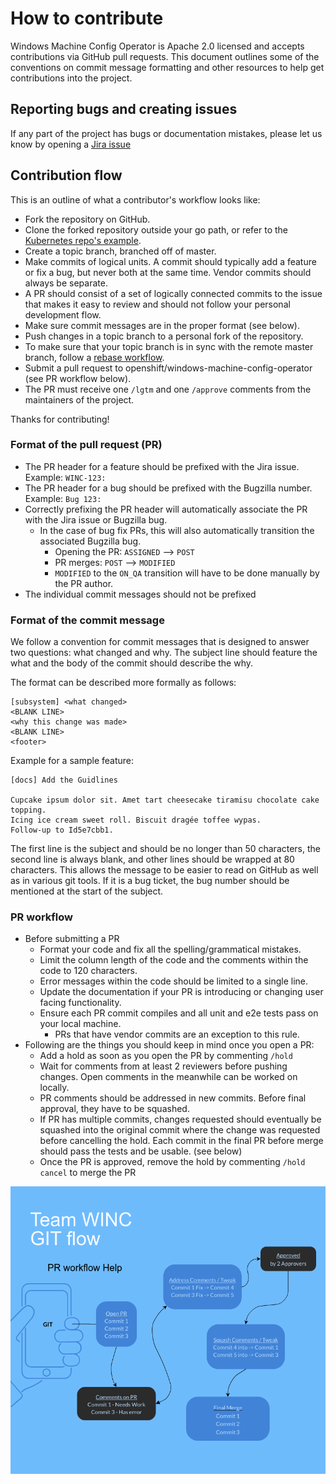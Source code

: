 # How to contribute

Windows Machine Config Operator is Apache 2.0 licensed and accepts contributions via GitHub pull requests. This
document outlines some of the conventions on commit message formatting and other resources to help get contributions into the project.  


## Reporting bugs and creating issues

If any part of the project has bugs or documentation mistakes, please let us know by opening a
[Jira issue](https://jira.coreos.com/projects/WINC/summary)

## Contribution flow

This is an outline of what a contributor's workflow looks like:

- Fork the repository on GitHub.
- Clone the forked repository outside your go path, or refer to the [Kubernetes repo's example](https://github.com/kubernetes/community/blob/master/contributors/guide/github-workflow.md#2-clone-fork-to-local-storage).
- Create a topic branch, branched off of master.
- Make commits of logical units. A commit should typically add a feature or fix a bug, but never both at the same
time. Vendor commits should always be separate.
- A PR should consist of a set of logically connected commits to the issue that makes it easy to review and should not 
follow your personal development flow.
- Make sure commit messages are in the proper format (see below).
- Push changes in a topic branch to a personal fork of the repository.
- To make sure that your topic branch is in sync with the remote master branch,
follow a [rebase workflow](https://www.atlassian.com/git/tutorials/merging-vs-rebasing).
- Submit a pull request to openshift/windows-machine-config-operator (see PR workflow below).
- The PR must receive one `/lgtm` and one `/approve` comments from the maintainers of the project.

Thanks for contributing!

### Format of the pull request (PR)

- The PR header for a feature should be prefixed with the Jira issue. Example: `WINC-123:`
- The PR header for a bug should be prefixed with the Bugzilla number. Example: `Bug 123:`
- Correctly prefixing the PR header will automatically associate the PR with the Jira issue or Bugzilla bug.
  - In the case of bug fix PRs, this will also automatically transition the associated Bugzilla bug.
    - Opening the PR: `ASSIGNED` --> `POST`
    - PR merges: `POST` --> `MODIFIED`
    - `MODIFIED` to the `ON_QA` transition will have to be done manually by the PR author.
- The individual commit messages should not be prefixed 

### Format of the commit message

We follow a convention for commit messages that is designed to answer two questions: what changed and why. The
subject line should feature the what and the body of the commit should describe the why.

The format can be described more formally as follows:

```
[subsystem] <what changed>
<BLANK LINE>
<why this change was made>
<BLANK LINE>
<footer>
```
Example for a sample feature:
```
[docs] Add the Guidlines

Cupcake ipsum dolor sit. Amet tart cheesecake tiramisu chocolate cake topping.
Icing ice cream sweet roll. Biscuit dragée toffee wypas.
Follow-up to Id5e7cbb1.
```

The first line is the subject and should be no longer than 50 characters, the second line is always blank, and other
lines should be wrapped at 80 characters. This allows the message to be easier to read on GitHub as well as in various
git tools. If it is a bug ticket, the bug number should be mentioned at the start of the subject.

### PR workflow

- Before submitting a PR
  - Format your code and fix all the spelling/grammatical mistakes.
  - Limit the column length of the code and the comments within the code to 120 characters.
  - Error messages within the code should be limited to a single line.
  - Update the documentation if your PR is introducing or changing user facing functionality.
  - Ensure each PR commit compiles and all unit and e2e tests pass on your local machine.
    - PRs that have vendor commits are an exception to this rule.
- Following are the things you should keep in mind once you open a PR:
  - Add a hold as soon as you open the PR by commenting `/hold`
  - Wait for comments from at least 2 reviewers before pushing changes.
  Open comments in the meanwhile can be worked on locally.
  - PR comments should be addressed in new commits. Before final approval, they have to be squashed.
  - If PR has multiple commits, changes requested should eventually be squashed into the original commit where the
  change was requested before cancelling the hold. Each commit in the final PR before merge should pass the tests and be
  usable. (see below)
  - Once the PR is approved, remove the hold by commenting `/hold cancel` to merge the PR

![Sample PR life-cycle](/images/PR-workflow.png)
